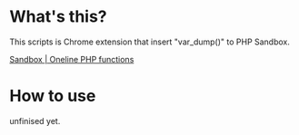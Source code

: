 # What's this?
This scripts is Chrome extension that insert "var\_dump()" to PHP Sandbox.

[Sandbox | Oneline PHP functions](http://sandbox.onlinephpfunctions.com/)

# How to use
unfinised yet.
